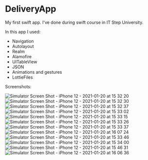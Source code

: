 # DeliveryApp

My first swift app. I've done during swift course in IT Step University. 

In this app I used: 
- Navigation
- Autolayout
- Realm
- Alamofire
- UITableView
- JSON
- Animations and gestures
- LottieFiles


Screenshots:

![Simulator Screen Shot - iPhone 12 - 2021-01-20 at 15 32 20](https://user-images.githubusercontent.com/62032505/105185276-ffa17680-5b38-11eb-8da2-fa25cb96706a.png)
![Simulator Screen Shot - iPhone 12 - 2021-01-20 at 15 32 30](https://user-images.githubusercontent.com/62032505/105185283-016b3a00-5b39-11eb-8469-f265ca59c8af.png)
![Simulator Screen Shot - iPhone 12 - 2021-01-20 at 15 32 37](https://user-images.githubusercontent.com/62032505/105185284-0203d080-5b39-11eb-8835-8a27e2cfbf6b.png)
![Simulator Screen Shot - iPhone 12 - 2021-01-20 at 15 33 02](https://user-images.githubusercontent.com/62032505/105185285-029c6700-5b39-11eb-97b9-86554d8ce571.png)
![Simulator Screen Shot - iPhone 12 - 2021-01-20 at 15 33 15](https://user-images.githubusercontent.com/62032505/105185286-029c6700-5b39-11eb-9cd9-4071848baa1c.png)
![Simulator Screen Shot - iPhone 12 - 2021-01-20 at 15 33 26](https://user-images.githubusercontent.com/62032505/105185289-0334fd80-5b39-11eb-97be-60c095a7f1df.png)
![Simulator Screen Shot - iPhone 12 - 2021-01-20 at 15 33 37](https://user-images.githubusercontent.com/62032505/105185290-03cd9400-5b39-11eb-86c8-32b81c68c615.png)
![Simulator Screen Shot - iPhone 12 - 2021-01-20 at 16 07 24](https://user-images.githubusercontent.com/62032505/105185899-c6b5d180-5b39-11eb-93cd-fb30d9c0b107.png)
![Simulator Screen Shot - iPhone 12 - 2021-01-20 at 15 33 46](https://user-images.githubusercontent.com/62032505/105185292-03cd9400-5b39-11eb-91c6-e6892d4b2779.png)
![Simulator Screen Shot - iPhone 12 - 2021-01-20 at 15 34 00](https://user-images.githubusercontent.com/62032505/105185295-04662a80-5b39-11eb-892d-3d5809b959bc.png)
![Simulator Screen Shot - iPhone 12 - 2021-01-20 at 15 46 31](https://user-images.githubusercontent.com/62032505/105185297-04fec100-5b39-11eb-8ba1-33978e4b14e4.png)
![Simulator Screen Shot - iPhone 12 - 2021-01-20 at 16 06 36](https://user-images.githubusercontent.com/62032505/105185895-c584a480-5b39-11eb-8b1f-3a7579c05b2a.png)

